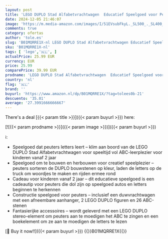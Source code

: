 ```yaml
---
layout: post
title: 'LEGO DUPLO Stad Alfabetvrachtwagen  Educatief Speelgoed voor Peuters vanaf 2 Jaar  ABC-Voertuig met Aanhanger met Letterstenen en Jongens- en Meisjes Figuren  Cadeau voor Kinderen 10421'
date: 2024-12-05 21:46:07
image: 'https://m.media-amazon.com/images/I/51EVsubFkyL._SL500_._SL400_.jpg'
comments: true
category: ofertas
author: 'tole.es'
slug: 'B01MQRRE1X-nl LEGO DUPLO Stad Alfabetvrachtwagen Educatief Speelgoed...'
sku: 'B01MQRRE1X-nl'
tags: [ 'lego','🇳🇱', ]
actualPrice: 25.99 EUR
currency: EUR
price: 25.99
comparePrice: 39.99 EUR
prodname: 'LEGO DUPLO Stad Alfabetvrachtwagen  Educatief Speelgoed voor Peuters vanaf 2 Jaar  ABC-Voertuig met Aanhanger met Letterstenen en Jongens- en Meisjes Figuren  Cadeau voor Kinderen 10421'
country: 'nl'
flag: '🇳🇱'
brand: ''
buyurl: 'https://www.amazon.nl/dp/B01MQRRE1X/?tag=tolees0b-21'
descuento: '35.01'
average: '27.3991666666667'
---
```


There's a deal [{{< param title >}}]({{< param buyurl >}})  here:

[![{{< param prodname >}}]({{< param image >}})]({{< param buyurl >}})

ℹ️:

- Speelgoed dat peuters letters leert – klim aan boord van de LEGO DUPLO Stad Alfabetvrachtwagen voor speeltijd vol ABC-leerplezier voor kinderen vanaf 2 jaar
- Speelgoed om te bouwen en herbouwen voor creatief speelplezier – peuters sorteren de DUPLO bouwstenen op kleur, laden de letters op de truck om woordjes te maken en rijden ermee rond
- Cadeau voor kinderen vanaf 2 jaar – dit educatieve speelgoed is een cadeautip voor peuters die dol zijn op speelgoed autos en letters beginnen te herkennen
- Constructie speelgoed voor peuters – inclusief een duwvrachtwagen met een afneembare aanhanger, 2 LEGO DUPLO figuren en 26 ABC-stenen
- Fantasierijke accessoires – wordt geleverd met een LEGO DUPLO stereo-element om peuters aan te moedigen het ABC te zingen en een boekelement om ze aan te moedigen de letters te lezen

[🛒 Buy it now!!]({{< param buyurl >}})
{{<world>}}B01MQRRE1X{{</world>}}
